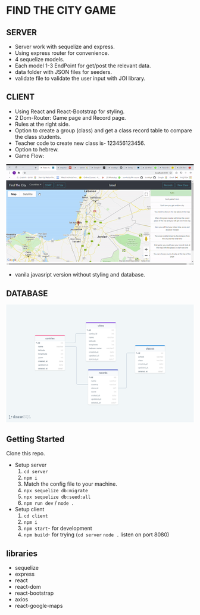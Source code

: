 # FIND THE CITY GAME

 ## SERVER
- Server work with sequelize and express.
- Using express router for convenience.
- 4 sequelize models.
- Each model 1-3 EndPoint for get/post the relevant data.
- data folder with JSON files for seeders.
- validate file to validate the user input with JOI library.

## CLIENT
- Using React and React-Bootstrap for styling.
- 2 Dom-Router: Game page and Record page.
- Rules at the right side.
- Option to create a group (class) and get a class record table to compare the class students.
- Teacher code to create new class is- 123456123456.  
- Option to hebrew.
- Game Flow:

![GAMEGIF](./readme-pic/app.gif)

- vanila javasript version without styling and database.   

## DATABASE
![DATABASE](./readme-pic/erd.png)

## Getting Started

Clone this repo.   
- Setup server  
    1. `cd server`  
    2. `npm i` 
    3. Match the config file to your machine.
    4. `npx sequelize db:migrate `
    5. `npx sequelize db:seed:all `
    6. `npm run dev` / `node .`
- Setup client  
    1. `cd client`  
    2. `npm i` 
    3. `npm start`- for development
    4. `npm build`- for trying (`cd server` `node .` listen on port 8080)

 ## libraries 
 - sequelize
 - express
 - react 
 - react-dom
 - react-bootstrap
 - axios
 - react-google-maps

